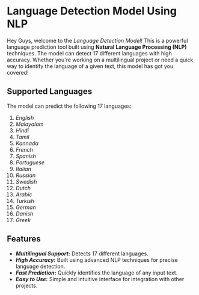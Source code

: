 # Language Detection Model Using NLP

Hey Guys, welcome to the *Language Detection Model!* This is a powerful language prediction tool built using **Natural Language Processing (NLP)** techniques. The model can detect 17 different languages with high accuracy. Whether you're working on a multilingual project or need a quick way to identify the language of a given text, this model has got you covered!

## Supported Languages

The model can predict the following 17 languages:

1. *English*
2. *Malayalam*
3. *Hindi*
4. *Tamil*
5. *Kannada*
6. *French*
7. *Spanish*
8. *Portuguese*
9. *Italian*
10. *Russian*
11. *Swedish*
12. *Dutch*
13. *Arabic*
14. *Turkish*
15. *German*
16. *Danish*
17. *Greek*

## Features

- ***Multilingual Support*:** Detects 17 different languages.
- ***High Accuracy*:** Built using advanced NLP techniques for precise language detection.
- ***Fast Prediction*:** Quickly identifies the language of any input text.
- ***Easy to Use*:** Simple and intuitive interface for integration with other projects.
